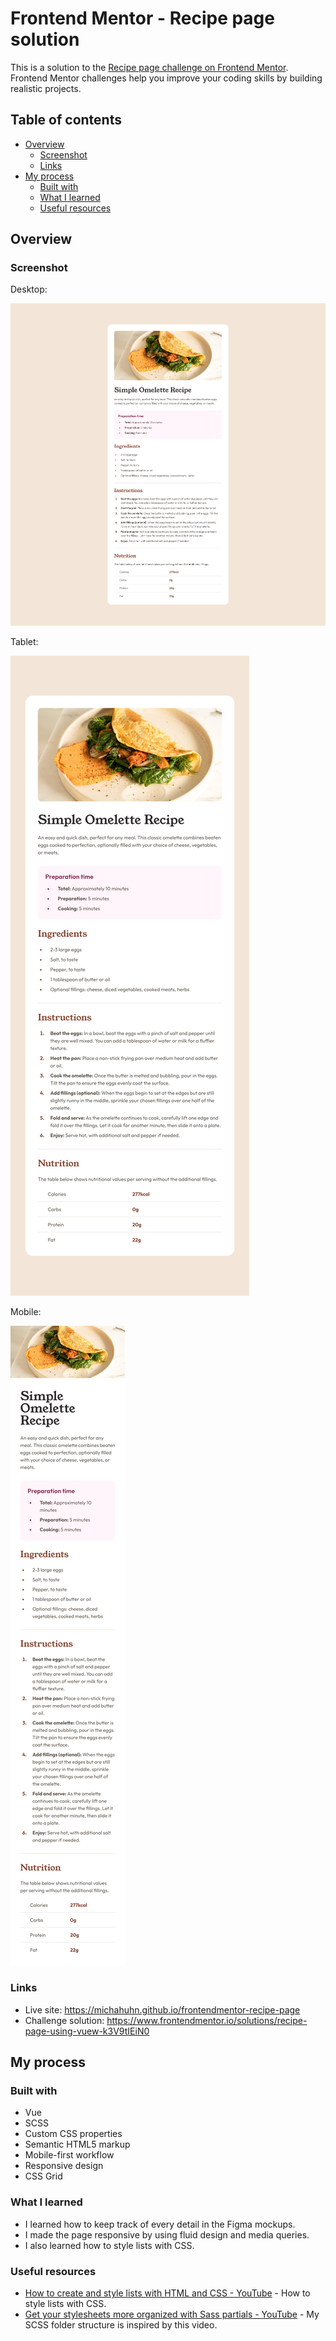 # Frontend Mentor - Recipe page solution

This is a solution to the [Recipe page challenge on Frontend Mentor](https://www.frontendmentor.io/challenges/recipe-page-KiTsR8QQKm). Frontend Mentor challenges help you improve your coding skills by building realistic projects.

## Table of contents

- [Overview](#overview)
  - [Screenshot](#screenshot)
  - [Links](#links)
- [My process](#my-process)
  - [Built with](#built-with)
  - [What I learned](#what-i-learned)
  - [Useful resources](#useful-resources)

## Overview

### Screenshot

Desktop:

![](./screenshot-desktop.png)

Tablet:

![](./screenshot-tablet.png)

Mobile:

![](./screenshot-mobile.png)

### Links

- Live site: https://michahuhn.github.io/frontendmentor-recipe-page
- Challenge solution: https://www.frontendmentor.io/solutions/recipe-page-using-vuew-k3V9tIEiN0

## My process

### Built with

- Vue
- SCSS
- Custom CSS properties
- Semantic HTML5 markup
- Mobile-first workflow
- Responsive design
- CSS Grid

### What I learned

* I learned how to keep track of every detail in the Figma mockups.
* I made the page responsive by using fluid design and media queries.
* I also learned how to style lists with CSS.

### Useful resources

- [How to create and style lists with HTML and CSS - YouTube](https://www.youtube.com/watch?v=bRYwmmLC_Ns) - How to style lists with CSS.
- [Get your stylesheets more organized with Sass partials - YouTube](https://www.youtube.com/watch?v=9Ld-aOKsEDk) - My SCSS folder structure is inspired by this video.
